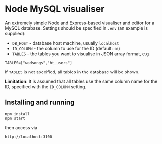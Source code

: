 # Node MySQL visualiser

An extremely simple Node and Express-based visualiser and editor for a MySQL database.
Settings should be specified in `.env` (an example is supplied):

- `DB_HOST` - database host machine, usually `localhost`
- `ID_COLUMN` - the column to use for the ID (default: `id`)
- `TABLES` - the tables you want to visualise in JSON array format, e.g

```
TABLES=["wadsongs","ht_users"]
```

If `TABLES` is not specified, all tables in the database will be shown.

**Limitation**: It is assumed that all tables use the same column name for the ID, specified with the `ID_COLUMN` setting. 


## Installing and running

```
npm install
npm start 
```

then access via

```
http://localhost:3100
```
